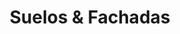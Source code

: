 ---
title: "Suelos & Fachadas"
url: /guatemala-guatemala-zona-14/suelos-und-fachadas/
shop: suelos
---